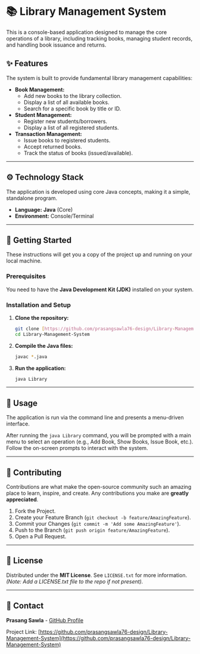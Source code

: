 # 📚 Library Management System

This is a console-based application designed to manage the core operations of a library, including tracking books, managing student records, and handling book issuance and returns.

## ✨ Features

The system is built to provide fundamental library management capabilities:

* **Book Management:**
    * Add new books to the library collection.
    * Display a list of all available books.
    * Search for a specific book by title or ID.
* **Student Management:**
    * Register new students/borrowers.
    * Display a list of all registered students.
* **Transaction Management:**
    * Issue books to registered students.
    * Accept returned books.
    * Track the status of books (issued/available).

***

## ⚙️ Technology Stack

The application is developed using core Java concepts, making it a simple, standalone program.

* **Language:** **Java** (Core)
* **Environment:** Console/Terminal

***

## 🚀 Getting Started

These instructions will get you a copy of the project up and running on your local machine.

### Prerequisites

You need to have the **Java Development Kit (JDK)** installed on your system.

### Installation and Setup

1.  **Clone the repository:**
    ```bash
    git clone [https://github.com/prasangsawla76-design/Library-Management-System.git](https://github.com/prasangsawla76-design/Library-Management-System.git)
    cd Library-Management-System
    ```

2.  **Compile the Java files:**
    ```bash
    javac *.java
    ```

3.  **Run the application:**
    ```bash
    java Library
    ```

***

## 📖 Usage

The application is run via the command line and presents a menu-driven interface.

After running the `java Library` command, you will be prompted with a main menu to select an operation (e.g., Add Book, Show Books, Issue Book, etc.). Follow the on-screen prompts to interact with the system.

***

## 🤝 Contributing

Contributions are what make the open-source community such an amazing place to learn, inspire, and create. Any contributions you make are **greatly appreciated**.

1.  Fork the Project.
2.  Create your Feature Branch (`git checkout -b feature/AmazingFeature`).
3.  Commit your Changes (`git commit -m 'Add some AmazingFeature'`).
4.  Push to the Branch (`git push origin feature/AmazingFeature`).
5.  Open a Pull Request.

***

## 📄 License

Distributed under the **MIT License**. See `LICENSE.txt` for more information. *(Note: Add a LICENSE.txt file to the repo if not present).*

***

## 📧 Contact

**Prasang Sawla** - [GitHub Profile](https://github.com/prasangsawla76-design)

Project Link: [https://github.com/prasangsawla76-design/Library-Management-System](https://github.com/prasangsawla76-design/Library-Management-System)
